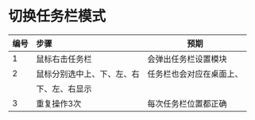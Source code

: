 # 切换任务栏模式

| 编号 | 步骤                                         | 预期                 |
| ---- | :------------------------------------------- | -------------------- |
| 1    | 鼠标右击任务栏                               |会弹出任务栏设置模块  |
| 2    | 鼠标分别选中上、下、左、右                   |任务栏也会对应在桌面上、
                                                      | 下、左、右显示       |
| 3    |重复操作3次                                   |每次任务栏位置都正确  | 

